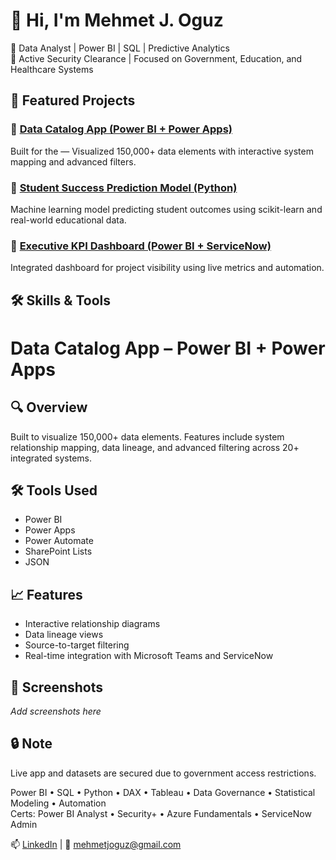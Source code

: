 # 👋 Hi, I'm Mehmet J. Oguz

🎯 Data Analyst | Power BI | SQL | Predictive Analytics  
🔐 Active Security Clearance | Focused on Government, Education, and Healthcare Systems

## 🚀 Featured Projects

### 🔷 [Data Catalog App (Power BI + Power Apps)](https://github.com/mjoguz/Data-Catalog-App-PowerBI)
Built for the — Visualized 150,000+ data elements with interactive system mapping and advanced filters.

### 🔷 [Student Success Prediction Model (Python)](https://github.com/mjoguz/Student-Outcome-Prediction-Model)
Machine learning model predicting student outcomes using scikit-learn and real-world educational data.

### 🔷 [Executive KPI Dashboard (Power BI + ServiceNow)](https://github.com/mjoguz/Executive-KPI-Dashboard-ServiceNow)
Integrated dashboard for project visibility using live metrics and automation.

## 🛠️ Skills & Tools

# Data Catalog App – Power BI + Power Apps

## 🔍 Overview
Built to visualize 150,000+ data elements. Features include system relationship mapping, data lineage, and advanced filtering across 20+ integrated systems.

## 🛠 Tools Used
- Power BI
- Power Apps
- Power Automate
- SharePoint Lists
- JSON

## 📈 Features
- Interactive relationship diagrams
- Data lineage views
- Source-to-target filtering
- Real-time integration with Microsoft Teams and ServiceNow

## 📸 Screenshots
_Add screenshots here_

## 🔒 Note
Live app and datasets are secured due to government access restrictions.

Power BI • SQL • Python • DAX • Tableau • Data Governance • Statistical Modeling • Automation  
Certs: Power BI Analyst • Security+ • Azure Fundamentals • ServiceNow Admin

📫 [LinkedIn](https://linkedin.com/in/mjoguz) | 📧 mehmetjoguz@gmail.com
